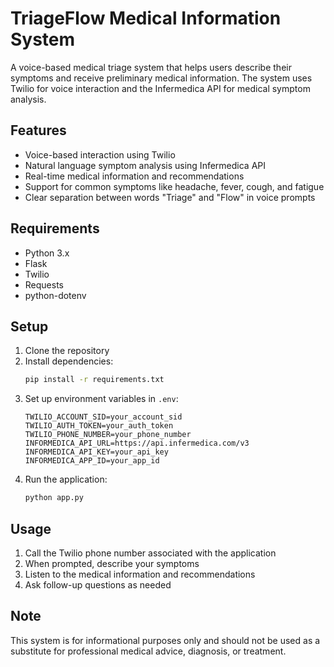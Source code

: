 # TriageFlow Medical Information System

A voice-based medical triage system that helps users describe their symptoms and receive preliminary medical information. The system uses Twilio for voice interaction and the Infermedica API for medical symptom analysis.

## Features

- Voice-based interaction using Twilio
- Natural language symptom analysis using Infermedica API
- Real-time medical information and recommendations
- Support for common symptoms like headache, fever, cough, and fatigue
- Clear separation between words "Triage" and "Flow" in voice prompts

## Requirements

- Python 3.x
- Flask
- Twilio
- Requests
- python-dotenv

## Setup

1. Clone the repository
2. Install dependencies:
   ```bash
   pip install -r requirements.txt
   ```
3. Set up environment variables in `.env`:
   ```
   TWILIO_ACCOUNT_SID=your_account_sid
   TWILIO_AUTH_TOKEN=your_auth_token
   TWILIO_PHONE_NUMBER=your_phone_number
   INFORMEDICA_API_URL=https://api.infermedica.com/v3
   INFORMEDICA_API_KEY=your_api_key
   INFORMEDICA_APP_ID=your_app_id
   ```
4. Run the application:
   ```bash
   python app.py
   ```

## Usage

1. Call the Twilio phone number associated with the application
2. When prompted, describe your symptoms
3. Listen to the medical information and recommendations
4. Ask follow-up questions as needed

## Note

This system is for informational purposes only and should not be used as a substitute for professional medical advice, diagnosis, or treatment. 